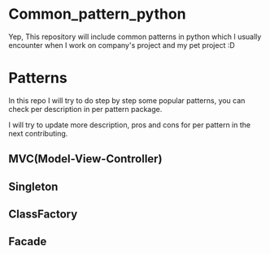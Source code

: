 # Common_pattern_python

Yep, This repository will include common patterns in python which I usually encounter when I work on company's project and my pet project :D 

# Patterns

In this repo I will try to do step by step some popular patterns, you can check per description in per pattern package.

I will try to update more description, pros and cons for per pattern in the next contributing.
## MVC(Model-View-Controller)
## Singleton
## ClassFactory
## Facade
